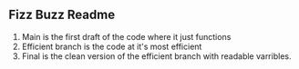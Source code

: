## Fizz Buzz Readme

1) Main is the first draft of the code where it just functions
2) Efficient branch is the code at it's most efficient
3) Final is the clean version of the efficient branch with readable varribles. 
